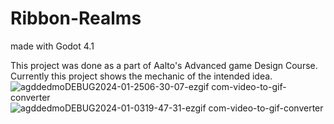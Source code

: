 # Ribbon-Realms
made with Godot 4.1

This project was done as a part of Aalto's Advanced game Design Course. Currently this project shows the mechanic of the intended idea.![agddedmoDEBUG2024-01-2506-30-07-ezgif com-video-to-gif-converter](https://github.com/supriyaDutta/Ribbon-Realms/assets/34511068/f72dcc43-86d1-482a-8eb2-3cf63d8c4a39)
![agddedmoDEBUG2024-01-0319-47-31-ezgif com-video-to-gif-converter](https://github.com/supriyaDutta/Ribbon-Realms/assets/34511068/48eaa770-8a03-4b67-8db1-117f9fbd867a)
